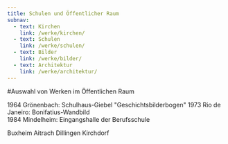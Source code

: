 ```yaml
---
title: Schulen und Öffentlicher Raum
subnav:
  - text: Kirchen
    link: /werke/kirchen/
  - text: Schulen
    link: /werke/schulen/
  - text: Bilder
    link: /werke/bilder/
  - text: Architektur
    link: /werke/architektur/
---
```


#Auswahl von Werken im Öffentlichen Raum
   
1964 Grönenbach: Schulhaus-Giebel "Geschichtsbilderbogen" 
1973 Rio de Janeiro: Bonifatius-Wandbild   
1984 Mindelheim: Eingangshalle der Berufsschule

Buxheim
Aitrach
Dillingen
Kirchdorf